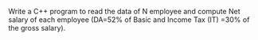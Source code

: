 
Write a C++ program to read the data of N employee and compute Net salary of each employee (DA=52% of Basic and Income Tax (IT) =30% of the gross salary).

